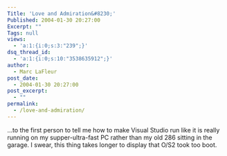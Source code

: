 ```yaml
---
Title: 'Love and Admiration&#8230;'
Published: 2004-01-30 20:27:00
Excerpt: ""
Tags: null
views:
  - 'a:1:{i:0;s:3:"239";}'
dsq_thread_id:
  - 'a:1:{i:0;s:10:"3538635912";}'
author:
  - Marc LaFleur
post_date:
  - 2004-01-30 20:27:00
post_excerpt:
  - ""
permalink:
  - /love-and-admiration/
---
```

<div>
<p>&#8230;to the first person to tell me how to make Visual Studio run like it is really running on my supper-ultra-fast PC&nbsp;rather than my old 286 sitting in the garage. I swear, this thing takes longer to display that O/S2 took too boot.</p></div>